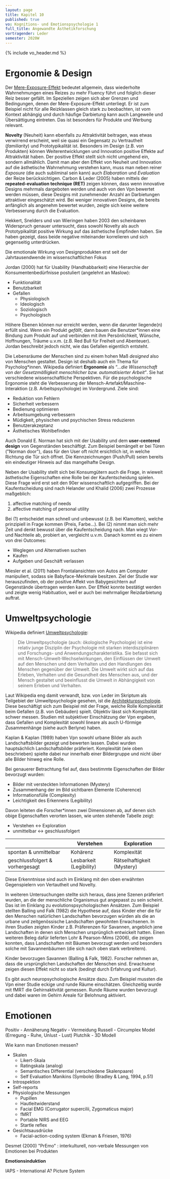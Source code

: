 ```yaml
---
layout: page
title: Kapitel 10
published: true
vo: Kognitions- und Emotionspsychologie 1
full_title: Angewandte Ästhetikforschung
vortragender: Leder
semester: 2020W
---
```


{% include vo_header.md %}

# Ergonomie & Design

Der [Mere-Exposure-Effekt](https://de.wikipedia.org/wiki/Mere-Exposure-Effekt) bedeutet allgemein, dass wiederholte Wahrnehmungen eines Reizes zu mehr Fluency führt und folglich dieser Reiz besser gefällt. Im Speziellen zeigen sich aber Grenzen und Bedingungen, denen der Mere-Exposure-Effekt unterliegt. Er ist zum Beispiel nicht für alle Reizklassen gleich stark zu beobachten, ist vom Kontext abhängig und durch häufige Darbietung kann auch Langeweile und Übersättigung eintreten. Das ist besonders für Produkte und Werbung relevant.

**Novelty** (Neuheit) kann ebenfalls zu Attraktivität beitragen, was etwas verwirrend erscheint, weil sie quasi ein Gegensatz zu Vertrautheit (_familiarity_) und Prototypikalität ist. Besonders im Design (z.B. von Produkten) können Weiterentwicklungen und Innovation positive Effekte auf Attraktivität haben. Der positive Effekt stellt sich nicht umgehend ein, sondern allmählich. Damit man aber den Effekt von Neuheit und Innovation auf die ästhetische Wahrnehmung verstehen kann, muss man neben reiner _Exposure_ (die auch subliminal sein kann) auch _Elaboration_ und _Evaluation_ der Reize berücksichtigen. Carbon & Leder (2005) haben mittels der **repeated-evaluation technique (RET)** zeigen können, dass wenn innovative Designs mehrmals dargeboten werden und auch von den Vpn bewertet werden müssen, diese Designs mit zunehmender Anzahl an Darbietungen attraktiver eingeschätzt wird. Bei weniger innovativen Designs, die bereits anfänglich als angenehm bewertet wurden, zeigte sich keine weitere Verbesserung durch die Evaluation.

Hekkert, Snelders und van Wieringen haben 2003 den scheinbaren Widerspruch genauer untersucht, dass sowohl Novelty als auch Prototypikalität positive Wirkung auf das ästhetische Empfinden haben. Sie haben gezeigt, dass beide negative miteinander korrelieren und sich gegenseitig unterdrücken.

Die emotionale Wirkung von Designprodukten erst seit der Jahrtausendwende im wissenschaftlichen Fokus

Jordan (2000) hat für Usability (Handhabbarkeit) eine Hierarchie der Konsumentenbedürfnisse postuliert (angelehnt an Maslow):
* Funktionalität
* Benutzbarkeit
* Gefallen
  * Physiologisch
  * Ideologisch
  * Soziologisch
  * Psychologisch

Höhere Ebenen können nur erreicht werden, wenn die darunter liegende(n) erfüllt sind. Wenn ein Produkt _gefällt_, dann bauen die Benutzer*innen eine Bindung zum Produkt auf und verbinden mit ihm Persönlichkeit, Wünsche, Hoffnungen, Träume u.v.m. (z.B. Red Bull für Freiheit und Abenteuer). Jordan beschreibt jedoch nicht, wie das Gefallen eigentlich entsteht.

Die Lebensräume der Menschen sind zu einem hohen Maß _designed_ also von Menschen gestaltet. Design ist deshalb auch ein Thema für Psycholog*innen. Wikipedia definiert **Ergonomie** als <q>_...die Wissenschaft von der Gesetzmäßigkeit menschlicher bzw. automatisierter Arbeit_</q>. Sie hat verschiedene wissenschaftliche Perspektiven. Für die psychologische Ergonomie steht die Verbesserung der Mensch-Artefakt/Maschine-Interaktion (z.B. Arbeitspsychologie) im Vordergrund. Ziele sind:
* Reduktion von Fehlern
* Sicherheit verbessern
* Bedienung optimieren
* Arbeitsumgebung verbessern
* Müdigkeit, physischen und psychischen Stress reduzieren
* Benutzerakzeptanz
* Ästhetisches Wohlbefinden

Auch Donald E. Norman hat sich mit der Usability und dem **user-centered design** von Gegenständen beschäftigt. Zum Beispiel bemängelt er bei Türen ("Norman door"), dass für den User oft nicht ersichtlich ist, in welche Richtung die Tür sich öffnet. Die Kennzeichnungen (Push/Pull) seien bereits ein eindeutiger Hinweis auf das mangelhafte Design.

Neben der Usability stellt sich bei Konsumgütern auch die Frage, in wieweit ästhetische Eigenschaften eine Rolle bei der Kaufentscheidung spielen. Diese Frage wird erst seit den 90er wissenschaftlich aufgegriffen. Bei der Kaufentscheidung sind nach Helander und Khalid (2006) zwei Prozesse maßgeblich:
1. affective matching of needs
2. affective matching of personal utility

Bei (1) entscheidet man schnell und unbewusst (z.B. bei Klamotten), welche prinzipiell in Frage kommen (Preis, Farbe...). Bei (2) nimmt man sich mehr Zeit und denkt bewusst über die Kaufentscheidung nach. Man wiegt Vor- und Nachteile ab, probiert an, vergleicht u.v.m.
Danach kommt es zu einem von drei Outcomes:
* Weglegen und Alternativen suchen
* Kaufen
* Aufgeben und Geschäft verlassen

Miesler et al. (2011) haben Frontalansichten von Autos am Computer manipuliert, sodass sie Babyface-Merkmale besitzen. Ziel der Studie war herauszufinden, ob der positive Affekt von Babygesichtern auf Gegenstände übertragen werden kann. Der Effekt konnte bestätigt werden und zeigte wenig Habituation, weil er auch bei mehrmaliger Reizdarbietung auftrat.

# Umweltpsychologie

Wikipedia definiert [Umweltpsychologie](https://de.wikipedia.org/wiki/Umweltpsychologie):
<blockquote>Die Umweltpsychologie (auch: ökologische Psychologie) ist eine relativ junge Disziplin der Psychologie mit starken interdisziplinären und Forschungs- und Anwendungscharakteristika. Sie befasst sich mit Mensch-Umwelt-Wechselwirkungen, den Einflüssen der Umwelt auf den Menschen und dem Verhalten und den Handlungen des Menschen gegenüber der Umwelt. Die Umwelt wirkt sich auf das Erleben, Verhalten und die Gesundheit des Menschen aus, und der Mensch gestaltet und beeinflusst die Umwelt in Abhängigkeit von seinem Erleben und Verhalten. </blockquote>

Laut Wikipedia eng damit verwandt, bzw. von Leder im Skriptum als Teilgebiet der Umweltpsychologie gesehen, ist die [Architekturpsychologie](https://de.wikipedia.org/wiki/Architekturpsychologie). Diese beschäftigt sich zum Beispiel mit der Frage, welche Rolle Komplexität beim Gefallen (z.B. von Gebäuden) spielt. Objektiv lässt sich Komplexität schwer messen. Studien mit subjektiver Einschätzung der Vpn ergaben, dass Gefallen und Komplexität sowohl lineare als auch U-förmige Zusammenhänge (siehe auch Berlyne) haben.

Kaplan & Kaplan (1989) haben Vpn sowohl urbane Bilder als auch Landschaftsbilder gezeigt und bewerten lassen. Dabei wurden hauptsächlich Landschaftsbilder präferiert. Komplexität (wie oben beschrieben) spielte dabei nur innerhalb einer Bildergruppe und nicht über alle Bilder hinweg eine Rolle.

Bei genauerer Betrachtung fiel auf, dass bestimmte Eigenschaften der Bilder bevorzugt wurden:
* Bilder mit versteckten Informationen (Mystery)
* Zusammenhang der im Bild sichtbaren Elemente (Coherence)
* Informationsfülle (Complexity)
* Leichtigkeit des Erkennens (Legibility)

Davon leiteten die Forscher*innen zwei Dimensionen ab, auf denen sich obige Eigenschaften verorten lassen, wie unten stehende Tabelle zeigt:
* Verstehen <-> Exploration
* unmittelbar <-> geschlussfolgert

|                                 | Verstehen  | Exploration      |
| ------------------------------- | ---------- | ---------------- |
| spontan & unmittelbar           | Kohärenz   | Komplexität      |
| geschlussfolgert & vorhergesagt | Lesbarkeit (Legibility) | Rätselhaftigkeit (Mystery) |

Diese Erkenntnisse sind auch im Einklang mit den oben erwähnten Gegenspielern von Vertautheit und Novelty.

In weiteren Untersuchungen stellte sich heraus, dass jene Szenen präferiert wurden, an die der menschliche Organismus gut angepasst zu sein scheint. Das ist im Einklang zu evolutionspsychologischen Ansätzen. Zum Beispiel stellten Balling und Falk (1982) die Hypothese auf, dass Kinder eher die für den Menschen natürlichen Landschaften bevorzugen würden als die an urbane und zeitgenössische Landschaften gewohnten Erwachsenen. In ihren Studien zeigten Kinder z.B. Präferenzen für Savannen, angeblich jene Landschaften in denen sich Menschen ursprünglich entwickelt hatten. Einen weiteren Beleg dafür lieferten Lohr & Pearson-Mims (2006), die zeigen konnten, dass Landschaften mit Bäumen bevorzugt werden und besonders solche mit Savannenbäumen (die sich nach oben stark verbreitern).

Kinder bevorzugen Savannen (Balling & Falk, 1982). Forscher nehmen an, dass die ursprünglichen Landschaften der Menschen sind. Erwachsene zeigen diesen Effekt nicht so stark (bedingt durch Erfahrung und Kultur).

Es gibt auch neuropsychologische Ansätze dazu. Zum Beispiel mussten die Vpn einer Studie eckige und runde Räume einschätzen. Gleichzeitig wurde mit fMRT die Gehirnaktivität gemessen. Runde Räume wurden bevorzugt und dabei waren im Gehirn Areale für Belohnung aktiviert.

# Emotionen

Positiv - Annäherung
Negativ - Vermeidung
Russell - Circumplex Model (Erregung - Ruhe, Unlust - Lust)
Plutchik - 3D Modell

Wie kann man Emotionen messen?
* Skalen
  * Likert-Skala
  * Ratingskala (analog)
  * Semantisches Differential (verschiedene Skalenpaare)
  * Self Evaluation Manikins (Symbole) (Bradley & Lang, 1994, p.51)
* Introspektion
* Self-reports
* Physiologische Messungen
  * Pupillen
  * Hautleitwiderstand
  * Facial EMG (Corrugator supercilii, Zygomaticus major)
  * fMRT
  * Portable NIRS and EEG
  * Startle reflex
* Gesichtsausdrücke
  * Facial-action-coding system (Ekman & Friesen, 1976)

Desmet (2000) "PrEmo" : interkulturell, non-verbale Messungen von Emotionen bei Produkten

**Emotionsinduktion**

IAPS - International A? Picture System

